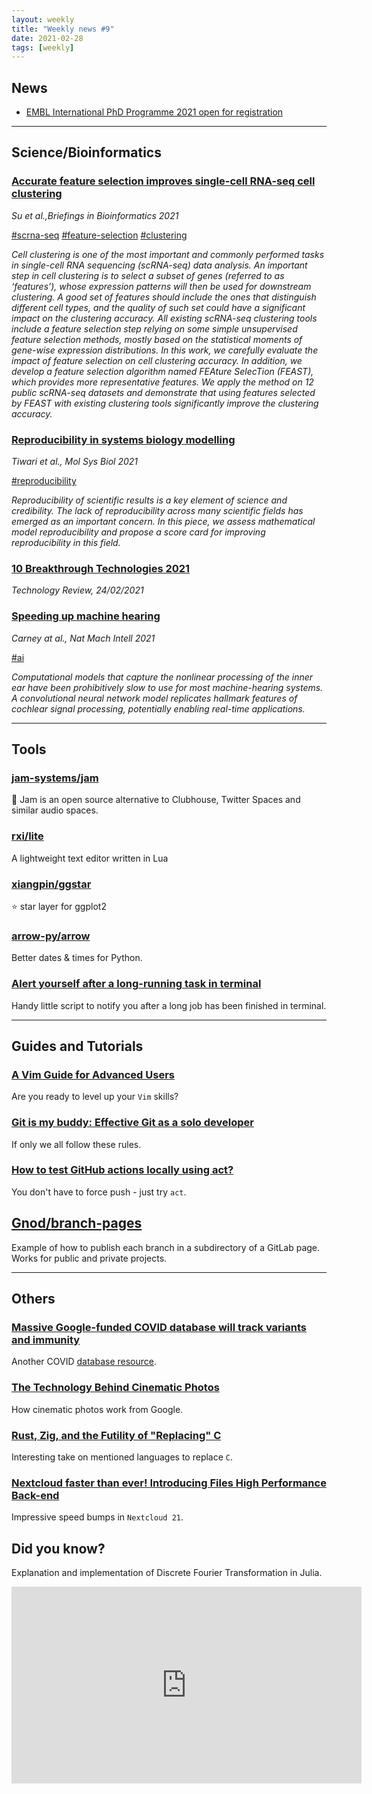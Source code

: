 ```yaml
---
layout: weekly
title: "Weekly news #9"
date: 2021-02-28
tags: [weekly]
---
```


## <i class="fas fa-bullhorn"></i> News

* [EMBL International PhD Programme 2021 open for registration](https://www.embl.de/training/eipp/application/index.html)

---

## <i class="fas fa-dna"></i> Science/Bioinformatics

### [Accurate feature selection improves single-cell RNA-seq cell clustering](https://academic.oup.com/bib/advance-article-abstract/doi/10.1093/bib/bbab034/6145899?redirectedFrom=fulltext)

_Su et al.,Briefings in Bioinformatics 2021_

<a href="#" class="badge badge-primary">#scrna-seq</a>
<a href="#" class="badge badge-primary">#feature-selection</a>
<a href="#" class="badge badge-primary">#clustering</a>

_Cell clustering is one of the most important and commonly performed tasks in single-cell RNA sequencing (scRNA-seq) data analysis. An important step in cell clustering is to select a subset of genes (referred to as ‘features’), whose expression patterns will then be used for downstream clustering. A good set of features should include the ones that distinguish different cell types, and the quality of such set could have a significant impact on the clustering accuracy. All existing scRNA-seq clustering tools include a feature selection step relying on some simple unsupervised feature selection methods, mostly based on the statistical moments of gene-wise expression distributions. In this work, we carefully evaluate the impact of feature selection on cell clustering accuracy. In addition, we develop a feature selection algorithm named FEAture SelecTion (FEAST), which provides more representative features. We apply the method on 12 public scRNA-seq datasets and demonstrate that using features selected by FEAST with existing clustering tools significantly improve the clustering accuracy._

### [Reproducibility in systems biology modelling](https://www.embopress.org/doi/full/10.15252/msb.20209982)

_Tiwari et al., Mol Sys Biol 2021_

<a href="#" class="badge badge-primary">#reproducibility</a>

_Reproducibility of scientific results is a key element of science and credibility. The lack of reproducibility across many scientific fields has emerged as an important concern. In this piece, we assess mathematical model reproducibility and propose a score card for improving reproducibility in this field._

### [10 Breakthrough Technologies 2021](https://www.technologyreview.com/2021/02/24/1014369/10-breakthrough-technologies-2021/)

_Technology Review, 24/02/2021_

### [Speeding up machine hearing](https://www.nature.com/articles/s42256-021-00317-y)

_Carney at al., Nat Mach Intell 2021_

<a href="#" class="badge badge-primary">#ai</a>

_Computational models that capture the nonlinear processing of the inner ear have been prohibitively slow to use for most machine-hearing systems. A convolutional neural network model replicates hallmark features of cochlear signal processing, potentially enabling real-time applications._

---

## <i class="fas fa-toolbox"></i> Tools

### [jam-systems/jam](https://jam.systems/)

🍞 Jam is an open source alternative to Clubhouse, Twitter Spaces and similar audio spaces.

### [rxi/lite](https://github.com/rxi/lite)

A lightweight text editor written in Lua

### [xiangpin/ggstar](https://github.com/xiangpin/ggstar)

⭐ star layer for ggplot2

### [arrow-py/arrow](https://github.com/arrow-py/arrow)

Better dates & times for Python.

### [Alert yourself after a long-running task in terminal](https://gist.github.com/petethepig/2d29e8b7e2ebc808bfe760b632608966)

Handy little script to notify you after a long job has been finished in terminal.

---

## <i class="fas fa-graduation-cap"></i> Guides and Tutorials

### [A Vim Guide for Advanced Users](https://thevaluable.dev/vim-advanced/)

Are you ready to level up your `Vim` skills?

### [Git is my buddy: Effective Git as a solo developer](https://mikkel.ca/blog/git-is-my-buddy-effective-solo-developer/)

If only we all follow these rules.

### [How to test GitHub actions locally using act?](https://yonatankra.com/how-to-test-github-actions-locally-using-act/)

You don't have to force push - just try `act`.

## [Gnod/branch-pages](https://gitlab.com/Gnod/branch-pages)

Example of how to publish each branch in a subdirectory of a GitLab page. Works for public and private projects.

---

## <i class="fas fa-rss"></i> Others

### [Massive Google-funded COVID database will track variants and immunity](https://www.nature.com/articles/d41586-021-00490-5)

Another COVID [database resource](https://global.health/).

### [The Technology Behind Cinematic Photos](https://ai.googleblog.com/2021/02/the-technology-behind-cinematic-photos.html)

How cinematic photos work from Google.

### [Rust, Zig, and the Futility of "Replacing" C](https://gavinhoward.com/2021/02/rust-zig-and-the-futility-of-replacing-c/)

Interesting take on mentioned languages to replace `C`.

### [Nextcloud faster than ever! Introducing Files High Performance Back-end](https://nextcloud.com/blog/nextcloud-faster-than-ever-introducing-files-high-performance-back-end/)

Impressive speed bumps in `Nextcloud 21`.

## <i class="far fa-surprise"></i> Did you know?

Explanation and implementation of Discrete Fourier Transformation in Julia.

<iframe width="560"
  height="315"
  src="https://www.youtube.com/embed/g8RkArhtCc4"
  frameborder="0"
  allow="accelerometer; autoplay; clipboard-write; encrypted-media; gyroscope; picture-in-picture"
  allowfullscreen>
</iframe>
